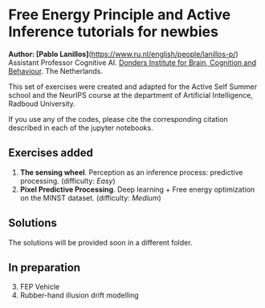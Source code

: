 # Free Energy Principle and Active Inference tutorials for newbies

**Author: [Pablo Lanillos]**(https://www.ru.nl/english/people/lanillos-p/) 
Assistant Professor Cognitive AI. [Donders Institute for Brain, Cognition and Behaviour](https://www.ru.nl/donders/). The Netherlands.

This set of exercises were created and adapted for the Active Self Summer school and the NeurIPS course at the department of Artificial Intelligence, Radboud University.

If you use any of the codes, please cite the corresponding citation described in each of the jupyter notebooks.

## Exercises added
1. **The sensing wheel**. Perception as an inference process: predictive processing. (difficulty: *Easy*)
2. **Pixel Predictive Processing**. Deep learning + Free energy optimization on the MINST dataset. (difficulty: *Medium*) 


## Solutions
The solutions will be provided soon in a different folder.

## In preparation
3. FEP Vehicle
4. Rubber-hand illusion drift modelling
